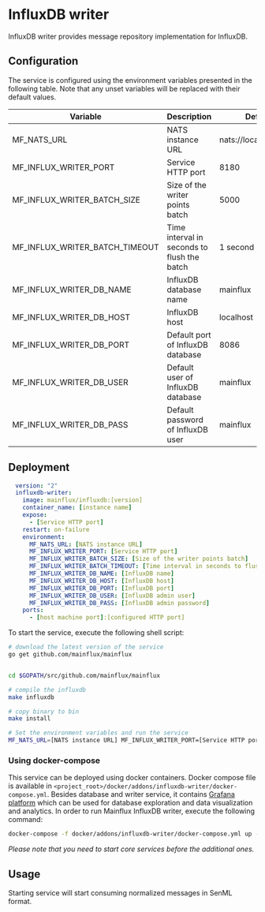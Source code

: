 # InfluxDB writer

InfluxDB writer provides message repository implementation for InfluxDB.

## Configuration

The service is configured using the environment variables presented in the
following table. Note that any unset variables will be replaced with their
default values.

| Variable                       | Description                                 | Default               |
|--------------------------------|---------------------------------------------|-----------------------|
| MF_NATS_URL                    | NATS instance URL                           | nats://localhost:4222 |
| MF_INFLUX_WRITER_PORT          | Service HTTP port                           | 8180                  |
| MF_INFLUX_WRITER_BATCH_SIZE    | Size of the writer points batch             | 5000                  |
| MF_INFLUX_WRITER_BATCH_TIMEOUT | Time interval in seconds to flush the batch | 1 second              |
| MF_INFLUX_WRITER_DB_NAME       | InfluxDB database name                      | mainflux              |
| MF_INFLUX_WRITER_DB_HOST       | InfluxDB host                               | localhost             |
| MF_INFLUX_WRITER_DB_PORT       | Default port of InfluxDB database           | 8086                  |
| MF_INFLUX_WRITER_DB_USER       | Default user of InfluxDB database           | mainflux              |
| MF_INFLUX_WRITER_DB_PASS       | Default password of InfluxDB user           | mainflux              |

## Deployment

```yaml
  version: "2"
  influxdb-writer:
    image: mainflux/influxdb:[version]
    container_name: [instance name]
    expose:
      - [Service HTTP port]
    restart: on-failure
    environment:
      MF_NATS_URL: [NATS instance URL]
      MF_INFLUX_WRITER_PORT: [Service HTTP port]
      MF_INFLUX_WRITER_BATCH_SIZE: [Size of the writer points batch]
      MF_INFLUX_WRITER_BATCH_TIMEOUT: [Time interval in seconds to flush the batch]
      MF_INFLUX_WRITER_DB_NAME: [InfluxDB name]
      MF_INFLUX_WRITER_DB_HOST: [InfluxDB host]
      MF_INFLUX_WRITER_DB_PORT: [InfluxDB port]
      MF_INFLUX_WRITER_DB_USER: [InfluxDB admin user]
      MF_INFLUX_WRITER_DB_PASS: [InfluxDB admin password]
    ports:
      - [host machine port]:[configured HTTP port]
```

To start the service, execute the following shell script:

```bash
# download the latest version of the service
go get github.com/mainflux/mainflux


cd $GOPATH/src/github.com/mainflux/mainflux

# compile the influxdb
make influxdb

# copy binary to bin
make install

# Set the environment variables and run the service
MF_NATS_URL=[NATS instance URL] MF_INFLUX_WRITER_PORT=[Service HTTP port] MF_INFLUX_WRITER_BATCH_SIZE=[Size of the writer points batch] MF_INFLUX_WRITER_BATCH_TIMEOUT=[Time interval in seconds to flush the batch] MF_INFLUX_WRITER_DB_NAME=[InfluxDB database name] MF_INFLUX_WRITER_DB_HOST=[InfluxDB database host] MF_INFLUX_WRITER_DB_PORT=[InfluxDB database port] MF_INFLUX_WRITER_DB_USER=[InfluxDB admin user] MF_INFLUX_WRITER_DB_PASS=[InfluxDB admin password] $GOBIN/mainflux-influxdb

```

### Using docker-compose

This service can be deployed using docker containers.
Docker compose file is available in `<project_root>/docker/addons/influxdb-writer/docker-compose.yml`. Besides database
and writer service, it contains [Grafana platform](https://grafana.com/) which can be used for database
exploration and data visualization and analytics. In order to run Mainflux InfluxDB writer, execute the following command:

```bash
docker-compose -f docker/addons/influxdb-writer/docker-compose.yml up -d
```

_Please note that you need to start core services before the additional ones._

## Usage

Starting service will start consuming normalized messages in SenML format.

[doc]: http://mainflux.readthedocs.io
